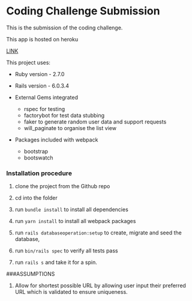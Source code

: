# Coding Challenge Submission
This is the submission of the coding challenge.

This app is hosted on heroku

[LINK](http://thinly.herokuapp.com/)

This project uses:

* Ruby version - 2.7.0

* Rails version - 6.0.3.4

* External Gems integrated
    * rspec for testing
    * factorybot for test data stubbing
    * faker to generate random user data and support requests
    * will_paginate to organise the list view

* Packages included with webpack
    * bootstrap
    * bootswatch


### Installation procedure
1. clone the project from the Github repo

2. cd into the folder

3. run `bundle install` to install all dependencies

4. run `yarn install` to install all webpack packages

5. run `rails databaseoperation:setup` to create, migrate and seed the database, 

5. run `bin/rails spec` to verify all tests pass

6. run `rails s` and take it for a spin.


###ASSUMPTIONS

1. Allow for shortest possible URL by allowing user input their preferred URL which is validated to ensure uniqueness.










